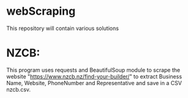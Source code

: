 # webScraping
This repository will contain various solutions

# NZCB:
This program uses requests and BeautifulSoup module to scrape the website "https://www.nzcb.nz/find-your-builder/"
to extract Business Name, Website, PhoneNumber and Representative and save in a CSV nzcb.csv.

